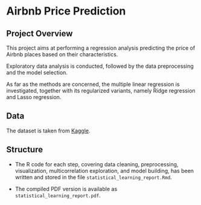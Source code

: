 # Airbnb Price Prediction

## Project Overview

This project aims at performing a regression analysis predicting the price of Airbnb places based on their
characteristics.

Exploratory data analysis is conducted, followed by the data preprocessing and the model
selection. 

As far as the methods are concerned, the multiple linear regression is investigated, together with
its regularized variants, namely Ridge regression and Lasso regression.


## Data

The dataset is taken from [Kaggle](https://www.kaggle.com/datasets/stevezhenghp/airbnb-price-prediction/data). 

## Structure

* The R code for each step, covering data cleaning, preprocessing, visualization, multicorrelation exploration, and model building, has been written and stored in the file `statistical_learning_report.Rmd`.
  
*  The compiled PDF version is available as `statistical_learning_report.pdf`.

